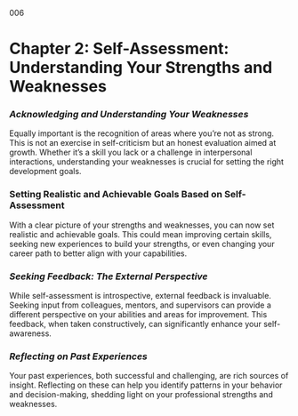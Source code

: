 006

# Chapter 2: Self-Assessment: Understanding Your Strengths and Weaknesses


### ***Acknowledging and Understanding Your Weaknesses***

Equally important is the recognition of areas where you’re
not as strong. This is not an exercise in self-criticism but an honest
evaluation aimed at growth. Whether it’s a skill you lack or a challenge in
interpersonal interactions, understanding your weaknesses is crucial for
setting the right development goals.

### **Setting Realistic and Achievable Goals Based on Self-Assessment**

With a clear picture of your strengths and weaknesses, you
can now set realistic and achievable goals. This could mean improving certain
skills, seeking new experiences to build your strengths, or even changing your
career path to better align with your capabilities.

### ***Seeking Feedback: The External Perspective***

While self-assessment is introspective, external feedback is
invaluable. Seeking input from colleagues, mentors, and supervisors can provide
a different perspective on your abilities and areas for improvement. This
feedback, when taken constructively, can significantly enhance your
self-awareness.

### ***Reflecting on Past Experiences***

Your past experiences, both successful and challenging, are
rich sources of insight. Reflecting on these can help you identify patterns in
your behavior and decision-making, shedding light on your professional
strengths and weaknesses.
